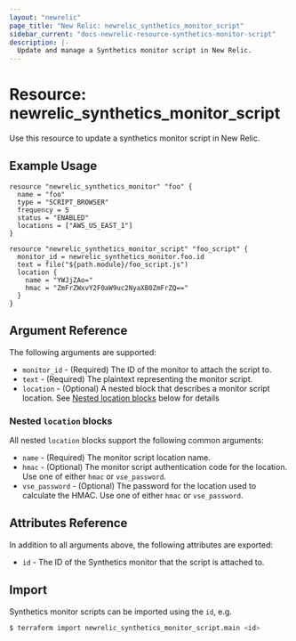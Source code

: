 ```yaml
---
layout: "newrelic"
page_title: "New Relic: newrelic_synthetics_monitor_script"
sidebar_current: "docs-newrelic-resource-synthetics-monitor-script"
description: |-
  Update and manage a Synthetics monitor script in New Relic.
---
```


# Resource: newrelic\_synthetics\_monitor\_script

Use this resource to update a synthetics monitor script in New Relic.

## Example Usage

```hcl
resource "newrelic_synthetics_monitor" "foo" {
  name = "foo"
  type = "SCRIPT_BROWSER"
  frequency = 5
  status = "ENABLED"
  locations = ["AWS_US_EAST_1"]
}

resource "newrelic_synthetics_monitor_script" "foo_script" {
  monitor_id = newrelic_synthetics_monitor.foo.id
  text = file("${path.module}/foo_script.js")
  location {
    name = "YWJjZAo="
    hmac = "ZmFrZWxvY2F0aW9uc2NyaXB0ZmFrZQ=="
  }
}
```

## Argument Reference

The following arguments are supported:

  * `monitor_id` - (Required) The ID of the monitor to attach the script to.
  * `text` - (Required) The plaintext representing the monitor script.
  * `location` - (Optional) A nested block that describes a monitor script location. See [Nested location blocks](#nested-`location`-blocks) below for details

### Nested `location` blocks

All nested `location` blocks support the following common arguments:

  * `name` - (Required) The monitor script location name.
  * `hmac` - (Optional) The monitor script authentication code for the location. Use one of either `hmac` or `vse_password`.
  * `vse_password` - (Optional) The password for the location used to calculate the HMAC. Use one of either `hmac` or `vse_password`.

## Attributes Reference

In addition to all arguments above, the following attributes are exported:

  * `id` - The ID of the Synthetics monitor that the script is attached to.

## Import

Synthetics monitor scripts can be imported using the `id`, e.g.

```bash
$ terraform import newrelic_synthetics_monitor_script.main <id>
```